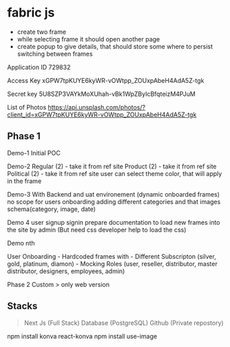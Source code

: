 # fabric js


- create two frame
- while selecting frame it should open another page
- create popup to give details, that should store some where to persist switching between frames


Application ID
729832

Access Key
xGPW7tpKUYE6kyWR-vOWtpp_ZOUxpAbeH4AdA5Z-tgk

Secret key
5U8SZP3VAYkMoXUhah-vBk1WpZByIcBfqteizM4PJuM


List of Photos
https://api.unsplash.com/photos/?client_id=xGPW7tpKUYE6kyWR-vOWtpp_ZOUxpAbeH4AdA5Z-tgk


Phase 1
-------
Demo-1
    Initial POC

Demo-2 
    Regular (2) - take it from ref site
    Product (2) - take it from ref site
    Political (2) - take it from ref site
    user can select theme color, that will apply in the frame

Demo-3 
    With Backend and uat environement (dynamic onboarded frames)
    no scope for users onboarding
    adding different categories and that images 
        schema(category, image, date)

Demo 4
    user signup
    signin
    prepare documentation to load new frames into the site by admin (But need css developer help to load the css)


Demo nth

User Onboarding
    - Hardcoded frames with 
    - Different Subscripton (silver, gold, platinum, diamon)
    - Mocking Roles (user, reseller, distributor, master distributor, designers, employees, admin)



Phase 2
Custom > only web version





Stacks
------
> Next Js (Full Stack)
> Database (PostgreSQL)
> Github (Private repostory)
> 




npm install konva react-konva
npm install use-image